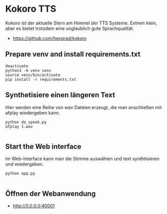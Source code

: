 # Kokoro TTS

Kokoro ist der aktuelle Stern am Himmel der TTS Systeme. Extrem klein, aber es bietet trotzdem eine unglaublich
gute Sprachqualität. 

- https://github.com/hexgrad/kokoro

## Prepare venv and install requirements.txt
```
deactivate
python3 -m venv venv
source venv/bin/activate
pip install -r requirements.txt

```

## Synthetisiere einen längeren Text

Hier werden eine Reihe von wav Dateien erzeugt, die man anschließen mit afplay wiedergeben kann. 

```
python do_speak.py
afplay 1.wav


```

## Start the Web interface

Im Web-Interface kann man die Stimme auswählen und text synthtisieren und wiedergeben.

```
python app.py


```

## Öffnen der Webanwendung

- http://0.0.0.0:40001
  


